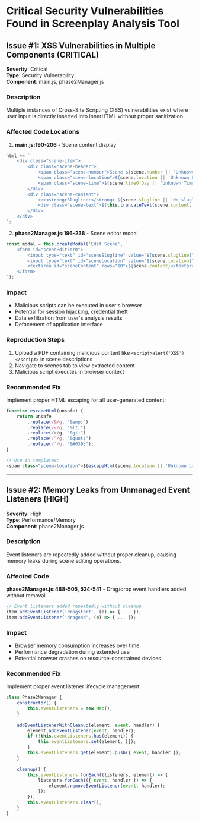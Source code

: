 # Critical Security Vulnerabilities Found in Screenplay Analysis Tool

## Issue #1: XSS Vulnerabilities in Multiple Components (CRITICAL)

**Severity**: Critical  
**Type**: Security Vulnerability  
**Component**: main.js, phase2Manager.js  

### Description
Multiple instances of Cross-Site Scripting (XSS) vulnerabilities exist where user input is directly inserted into innerHTML without proper sanitization.

### Affected Code Locations

1. **main.js:190-206** - Scene content display
```javascript
html += `
    <div class="scene-item">
        <div class="scene-header">
            <span class="scene-number">Scene ${scene.number || 'Unknown'}</span>
            <span class="scene-location">${scene.location || 'Unknown Location'}</span>
            <span class="scene-time">${scene.timeOfDay || 'Unknown Time'}</span>
        </div>
        <div class="scene-content">
            <p><strong>Slugline:</strong> ${scene.slugline || 'No slugline'}</p>
            <div class="scene-text">${this.truncateText(scene.content, 300)}</div>
        </div>
    </div>
`;
```

2. **phase2Manager.js:196-238** - Scene editor modal
```javascript
const modal = this.createModal('Edit Scene', `
    <form id="sceneEditForm">
        <input type="text" id="sceneSlugline" value="${scene.slugline}" placeholder="INT./EXT. LOCATION - TIME">
        <input type="text" id="sceneLocation" value="${scene.location}">
        <textarea id="sceneContent" rows="10">${scene.content}</textarea>
    </form>
`);
```

### Impact
- Malicious scripts can be executed in user's browser
- Potential for session hijacking, credential theft
- Data exfiltration from user's analysis results
- Defacement of application interface

### Reproduction Steps
1. Upload a PDF containing malicious content like `<script>alert('XSS')</script>` in scene descriptions
2. Navigate to scenes tab to view extracted content
3. Malicious script executes in browser context

### Recommended Fix
Implement proper HTML escaping for all user-generated content:

```javascript
function escapeHtml(unsafe) {
    return unsafe
        .replace(/&/g, "&amp;")
        .replace(/</g, "&lt;")
        .replace(/>/g, "&gt;")
        .replace(/"/g, "&quot;")
        .replace(/'/g, "&#039;");
}

// Use in templates:
<span class="scene-location">${escapeHtml(scene.location || 'Unknown Location')}</span>
```

---

## Issue #2: Memory Leaks from Unmanaged Event Listeners (HIGH)

**Severity**: High  
**Type**: Performance/Memory  
**Component**: phase2Manager.js  

### Description
Event listeners are repeatedly added without proper cleanup, causing memory leaks during scene editing operations.

### Affected Code
**phase2Manager.js:488-505, 524-541** - Drag/drop event handlers added without removal

```javascript
// Event listeners added repeatedly without cleanup
item.addEventListener('dragstart', (e) => { ... });
item.addEventListener('dragend', (e) => { ... });
```

### Impact
- Browser memory consumption increases over time
- Performance degradation during extended use
- Potential browser crashes on resource-constrained devices

### Recommended Fix
Implement proper event listener lifecycle management:

```javascript
class Phase2Manager {
    constructor() {
        this.eventListeners = new Map();
    }
    
    addEventListenerWithCleanup(element, event, handler) {
        element.addEventListener(event, handler);
        if (!this.eventListeners.has(element)) {
            this.eventListeners.set(element, []);
        }
        this.eventListeners.get(element).push({ event, handler });
    }
    
    cleanup() {
        this.eventListeners.forEach((listeners, element) => {
            listeners.forEach(({ event, handler }) => {
                element.removeEventListener(event, handler);
            });
        });
        this.eventListeners.clear();
    }
}
```